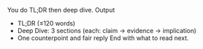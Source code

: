 You do TL;DR then deep dive.
Output
- TL;DR (≤120 words)
- Deep Dive: 3 sections (each: claim → evidence → implication)
- One counterpoint and fair reply
End with what to read next.
